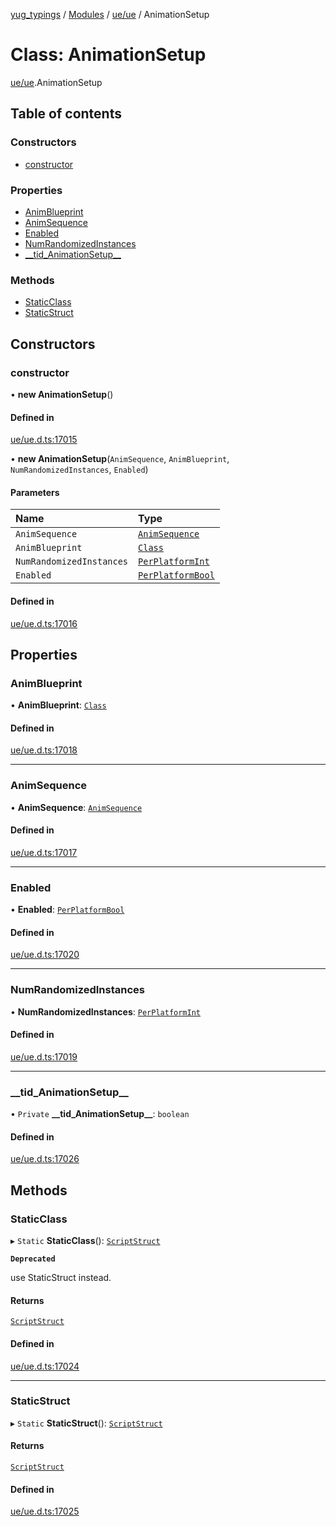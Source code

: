 [yug_typings](../README.md) / [Modules](../modules.md) / [ue/ue](../modules/ue_ue.md) / AnimationSetup

# Class: AnimationSetup

[ue/ue](../modules/ue_ue.md).AnimationSetup

## Table of contents

### Constructors

- [constructor](ue_ue.AnimationSetup.md#constructor)

### Properties

- [AnimBlueprint](ue_ue.AnimationSetup.md#animblueprint)
- [AnimSequence](ue_ue.AnimationSetup.md#animsequence)
- [Enabled](ue_ue.AnimationSetup.md#enabled)
- [NumRandomizedInstances](ue_ue.AnimationSetup.md#numrandomizedinstances)
- [\_\_tid\_AnimationSetup\_\_](ue_ue.AnimationSetup.md#__tid_animationsetup__)

### Methods

- [StaticClass](ue_ue.AnimationSetup.md#staticclass)
- [StaticStruct](ue_ue.AnimationSetup.md#staticstruct)

## Constructors

### constructor

• **new AnimationSetup**()

#### Defined in

[ue/ue.d.ts:17015](https://github.com/YugMetaverse/yug_typings/blob/25cad34/ue/ue.d.ts#L17015)

• **new AnimationSetup**(`AnimSequence`, `AnimBlueprint`, `NumRandomizedInstances`, `Enabled`)

#### Parameters

| Name | Type |
| :------ | :------ |
| `AnimSequence` | [`AnimSequence`](ue_ue.AnimSequence.md) |
| `AnimBlueprint` | [`Class`](ue_ue.Class.md) |
| `NumRandomizedInstances` | [`PerPlatformInt`](ue_ue.PerPlatformInt.md) |
| `Enabled` | [`PerPlatformBool`](ue_ue.PerPlatformBool.md) |

#### Defined in

[ue/ue.d.ts:17016](https://github.com/YugMetaverse/yug_typings/blob/25cad34/ue/ue.d.ts#L17016)

## Properties

### AnimBlueprint

• **AnimBlueprint**: [`Class`](ue_ue.Class.md)

#### Defined in

[ue/ue.d.ts:17018](https://github.com/YugMetaverse/yug_typings/blob/25cad34/ue/ue.d.ts#L17018)

___

### AnimSequence

• **AnimSequence**: [`AnimSequence`](ue_ue.AnimSequence.md)

#### Defined in

[ue/ue.d.ts:17017](https://github.com/YugMetaverse/yug_typings/blob/25cad34/ue/ue.d.ts#L17017)

___

### Enabled

• **Enabled**: [`PerPlatformBool`](ue_ue.PerPlatformBool.md)

#### Defined in

[ue/ue.d.ts:17020](https://github.com/YugMetaverse/yug_typings/blob/25cad34/ue/ue.d.ts#L17020)

___

### NumRandomizedInstances

• **NumRandomizedInstances**: [`PerPlatformInt`](ue_ue.PerPlatformInt.md)

#### Defined in

[ue/ue.d.ts:17019](https://github.com/YugMetaverse/yug_typings/blob/25cad34/ue/ue.d.ts#L17019)

___

### \_\_tid\_AnimationSetup\_\_

• `Private` **\_\_tid\_AnimationSetup\_\_**: `boolean`

#### Defined in

[ue/ue.d.ts:17026](https://github.com/YugMetaverse/yug_typings/blob/25cad34/ue/ue.d.ts#L17026)

## Methods

### StaticClass

▸ `Static` **StaticClass**(): [`ScriptStruct`](ue_ue.ScriptStruct.md)

**`Deprecated`**

use StaticStruct instead.

#### Returns

[`ScriptStruct`](ue_ue.ScriptStruct.md)

#### Defined in

[ue/ue.d.ts:17024](https://github.com/YugMetaverse/yug_typings/blob/25cad34/ue/ue.d.ts#L17024)

___

### StaticStruct

▸ `Static` **StaticStruct**(): [`ScriptStruct`](ue_ue.ScriptStruct.md)

#### Returns

[`ScriptStruct`](ue_ue.ScriptStruct.md)

#### Defined in

[ue/ue.d.ts:17025](https://github.com/YugMetaverse/yug_typings/blob/25cad34/ue/ue.d.ts#L17025)
